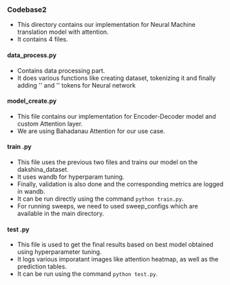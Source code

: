 ### Codebase2

- This directory contains our implementation for Neural Machine translation model with attention.
- It contains 4 files.

#### data_process.py
- Contains data processing part.
- It does various functions like creating dataset, tokenizing it and finally adding '<start>' and '<end>' tokens for Neural network

#### model_create.py
- This file contains our implementation for Encoder-Decoder model and custom Attention layer.
- We are using Bahadanau Attention for our use case.

#### train .py
- This file uses the previous two files and trains our model on the dakshina_dataset.
- It uses wandb for hyperparam tuning.
- Finally, validation is also done and the corresponding metrics are logged in wandb.
- It can be run directly using the command `python train.py`.
- For running sweeps, we need to used sweep_configs which are available in the main directory.

#### test .py
- This file is used to get the final results based on best model obtained using hyperparameter tuning.
- It logs various imporatant images like attention heatmap, as well as the prediction tables.
- It can be run using the command `python test.py`.
